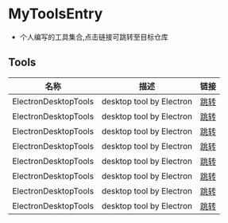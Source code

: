 # MyToolsEntry
- 个人编写的工具集合,点击链接可跳转至目标仓库

## Tools
| 名称                 | 描述                     | 链接                                                      |
| -------------------- | ------------------------ | --------------------------------------------------------- |
| ElectronDesktopTools | desktop tool by Electron | [跳转](https://github.com/soitwater/ElectronDesktopTools) |
| ElectronDesktopTools | desktop tool by Electron | [跳转](https://github.com/soitwater/ElectronDesktopTools) |
| ElectronDesktopTools | desktop tool by Electron | [跳转](https://github.com/soitwater/ElectronDesktopTools) |
| ElectronDesktopTools | desktop tool by Electron | [跳转](https://github.com/soitwater/ElectronDesktopTools) |
| ElectronDesktopTools | desktop tool by Electron | [跳转](https://github.com/soitwater/ElectronDesktopTools) |
| ElectronDesktopTools | desktop tool by Electron | [跳转](https://github.com/soitwater/ElectronDesktopTools) |
| ElectronDesktopTools | desktop tool by Electron | [跳转](https://github.com/soitwater/ElectronDesktopTools) |
| ElectronDesktopTools | desktop tool by Electron | [跳转](https://github.com/soitwater/ElectronDesktopTools) |
